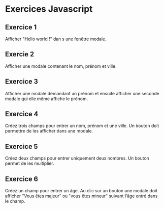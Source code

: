 # Exercices Javascript

## Exercice 1    		

Afficher "Hello world !" dan s une fenêtre modale.

## Exercie 2

Afficher une modale contenant le nom, prénom et ville.

## Exercice 3

Afficher une modale demandant un prénom et ensuite afficher une seconde modale qui elle même affiche le prénom.

## Exercice 4

Créez trois champs pour entrer un nom, prénom et une ville. Un bouton doit permettre de les afficher dans une modale. 

## Exercice 5

Créez deux champs pour entrer uniquement deux nombres. Un bouton permet de les multiplier.

## Exercice 6

Créez un champ pour entrer un âge. Au clic sur un bouton une modale doit afficher "Vous êtes majeur" ou "vous êtes mineur" suivant l'âge entré dans le champ.
